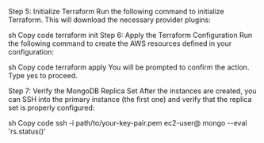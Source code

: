Step 5: Initialize Terraform
Run the following command to initialize Terraform. This will download the necessary provider plugins:

sh
Copy code
terraform init
Step 6: Apply the Terraform Configuration
Run the following command to create the AWS resources defined in your configuration:

sh
Copy code
terraform apply
You will be prompted to confirm the action. Type yes to proceed.

Step 7: Verify the MongoDB Replica Set
After the instances are created, you can SSH into the primary instance (the first one) and verify that the replica set is properly configured:

sh
Copy code
ssh -i path/to/your-key-pair.pem ec2-user@<primary-instance-public-ip>
mongo --eval 'rs.status()'
